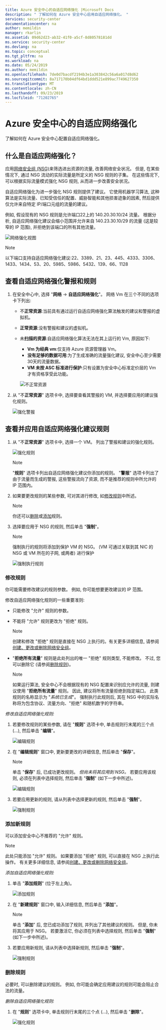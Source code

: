 ```yaml
---
title: Azure 安全中心的自适应网络强化 |Microsoft Docs
description: " 了解如何在 Azure 安全中心启用自适应网络强化。 "
services: security-center
documentationcenter: na
author: memildin
manager: rkarlin
ms.assetid: 09d62d23-ab32-41f0-a5cf-8d80578181dd
ms.service: security-center
ms.devlang: na
ms.topic: conceptual
ms.tgt_pltfrm: na
ms.workload: na
ms.date: 05/24/2019
ms.author: memildin
ms.openlocfilehash: 7de0d7bacdf2194b3e1a303842c56a6a017d8d62
ms.sourcegitcommit: 8a717170b04df64bd1ddd521e899ac7749627350
ms.translationtype: MT
ms.contentlocale: zh-CN
ms.lasthandoff: 09/23/2019
ms.locfileid: "71202765"
---
```

# <a name="adaptive-network-hardening-in-azure-security-center"></a>Azure 安全中心的自适应网络强化
了解如何在 Azure 安全中心配置自适应网络强化。

## <a name="what-is-adaptive-network-hardening"></a>什么是自适应网络强化？
应用[网络安全组 (NSG)](https://docs.microsoft.com/azure/virtual-network/security-overview)来筛选进出资源的流量, 改善网络安全状况。 但是, 在某些情况下, 通过 NSG 流动的实际流量是所定义的 NSG 规则的子集。 在这些情况下, 可以根据实际流量模式强化 NSG 规则, 从而进一步改善安全状况。

自适应网络强化为进一步强化 NSG 规则提供了建议。 它使用机器学习算法, 这种算法是实际流量、已知受信任的配置、威胁智能和其他损害迹象的因素, 然后提供仅允许来自特定 IP/端口元组的流量的建议。

例如, 假设现有的 NSG 规则是允许端口22上的 140.20.30.10/24 流量。 根据分析, 自适应网络强化建议会缩小范围并允许来自 140.23.30.10/29 的流量 (这是较窄的 IP 范围), 并拒绝到该端口的所有其他流量。

![网络强化视图](./media/security-center-adaptive-network-hardening/traffic-hardening.png)

> [!NOTE]
> 以下端口支持自适应网络强化建议:22、3389、21、23、445、4333、3306、1433、1434、53、20、5985、5986、5432、139、66、1128

## <a name="view-adaptive-network-hardening-alerts-and-rules"></a>查看自适应网络强化警报和规则

1. 在安全中心中, 选择 "**网络** -> **自适应网络强化**"。 网络 Vm 在三个不同的选项卡下列出:
   * 不**正常资源**:当前具有通过运行自适应网络强化算法触发的建议和警报的虚拟机。 
   * **正常资源**:没有警报和建议的虚拟机。
   * 未**扫描的资源**:自适应网络强化算法无法在其上运行的 Vm, 原因如下:
      * **Vm 为经典 vm**:仅支持 Azure 资源管理器 Vm。
      * **没有足够的数据可用**:为了生成准确的流量强化建议, 安全中心至少需要30天的流量数据。
      * **VM 未按 ASC 标准进行保护**:只有设置为安全中心标准定价层的 Vm 才有资格享受此功能。

     ![不正常资源](./media/security-center-adaptive-network-hardening/unhealthy-resources.png)

2. 从 "不**正常资源**" 选项卡中, 选择要查看其警报的 VM, 并选择要应用的建议强化规则。

    ![强化警报](./media/security-center-adaptive-network-hardening/hardening-alerts.png)


## <a name="review-and-apply-adaptive-network-hardening-recommended-rules"></a>查看并应用自适应网络强化建议规则

1. 从 "不**正常资源**" 选项卡中, 选择一个 VM。 列出了警报和建议的强化规则。

     ![强化规则](./media/security-center-adaptive-network-hardening/hardening-alerts.png)

   > [!NOTE]
   > "**规则**" 选项卡列出自适应网络强化建议你添加的规则。 "**警报**" 选项卡列出了由于流量而生成的警报, 这些警报流向了资源, 而不是推荐的规则中所允许的 IP 范围内。

2. 如果要更改规则的某些参数, 可对其进行修改, 如[修改规则](#modify-rule)中所述。
   > [!NOTE]
   > 你还可以[删除](#delete-rule)或[添加](#add-rule)规则。

3. 选择要应用于 NSG 的规则, 然后单击 "**强制**"。

      > [!NOTE]
      > 强制执行的规则将添加到保护 VM 的 NSG。 (VM 可通过关联到其 NIC 的 NSG 或 VM 所在的子网, 或两者) 进行保护

    ![强制执行规则](./media/security-center-adaptive-network-hardening/enforce-hard-rule2.png)


### 修改规则<a name ="modify-rule"></a>

你可能需要修改建议的规则参数。 例如, 你可能想要更改建议的 IP 范围。

修改自适应网络强化规则的一些重要准则:

* 只能修改 "允许" 规则的参数。 
* 不能将 "允许" 规则更改为 "拒绝" 规则。 

  > [!NOTE]
  > 创建和修改 "拒绝" 规则是直接在 NSG 上执行的。有关更多详细信息, 请参阅[创建、更改或删除网络安全组](https://docs.microsoft.com/azure/virtual-network/manage-network-security-group)。

* "**拒绝所有流量**" 规则是此处列出的唯一 "拒绝" 规则类型, 不能修改。 不过, 您可以删除它 (请参阅[删除规则](#delete-rule))。
  > [!NOTE]
  > 如果运行算法, 安全中心不会根据现有的 NSG 配置来识别应允许的流量, 则建议使用 "**拒绝所有流量**" 规则。 因此, 建议将所有流量拒绝到指定端口。 此类规则的名称显示为 "*系统已生成*"。 强制执行此规则后, 其在 NSG 中的实际名称将为包含协议、流量方向、"拒绝" 和随机数字的字符串。

*修改自适应网络强化规则:*

1. 若要修改规则的某些参数, 请在 "**规则**" 选项卡中, 单击规则行末尾的三个点 (...), 然后单击 "**编辑**"。

   ![编辑规则](./media/security-center-adaptive-network-hardening/edit-hard-rule.png)

1. 在 "**编辑规则**" 窗口中, 更新要更改的详细信息, 然后单击 "**保存**"。

   > [!NOTE]
   > 单击 "**保存**" 后, 已成功更改规则。 *但尚未将其应用到 NSG。* 若要应用该规则, 必须在列表中选择规则, 然后单击 "**强制**" (如下一步中所述)。

   ![编辑规则](./media/security-center-adaptive-network-hardening/edit-hard-rule3.png)

3. 若要应用更新的规则, 请从列表中选择更新的规则, 然后单击 "**强制**"。

    ![强制规则](./media/security-center-adaptive-network-hardening/enforce-hard-rule.png)

### 添加新规则<a name ="add-rule"></a>

可以添加安全中心不推荐的 "允许" 规则。

> [!NOTE]
> 此处只能添加 "允许" 规则。 如果要添加 "拒绝" 规则, 可以直接在 NSG 上执行此操作。 有关更多详细信息, 请参阅[创建、更改或删除网络安全组](https://docs.microsoft.com/azure/virtual-network/manage-network-security-group)。

*添加自适应网络强化规则:*

1. 单击 "**添加规则**" (位于左上角)。

   ![添加规则](./media/security-center-adaptive-network-hardening/add-hard-rule.png)

1. 在 "**新建规则**" 窗口中, 输入详细信息, 然后单击 "**添加**"。

   > [!NOTE]
   > 单击 "**添加**" 后, 您已成功添加了规则, 并列出了其他建议的规则。 但是, 你未将其应用于 NSG。 若要激活它, 你必须在列表中选择规则, 然后单击 "**强制**" (如下一步中所述)。

3. 若要应用新规则, 请从列表中选择新规则, 然后单击 "**强制**"。

    ![强制规则](./media/security-center-adaptive-network-hardening/enforce-hard-rule.png)


### 删除规则<a name ="delete-rule"></a>

必要时, 可以删除建议的规则。 例如, 你可能会确定应用建议的规则可能会阻止合法的流量。

*删除自适应网络强化规则:*

1. 在 "**规则**" 选项卡中, 单击规则行末尾的三个点 (...), 然后单击 "**删除**"。  

    ![强化规则](./media/security-center-adaptive-network-hardening/delete-hard-rule.png)







 

